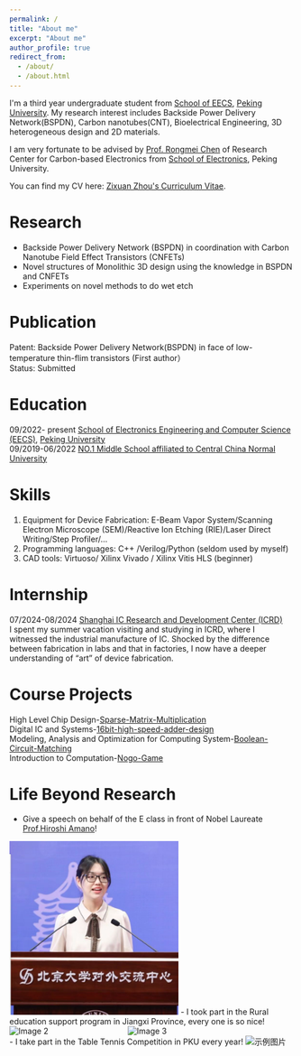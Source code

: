 ```yaml
---
permalink: /
title: "About me"
excerpt: "About me"
author_profile: true
redirect_from: 
  - /about/
  - /about.html
---
```


I'm a third year undergraduate student from [School of EECS](https://eecs.pku.edu.cn/), [Peking University](https://www.pku.edu.cn/). My research interest includes Backside Power Delivery Network(BSPDN), Carbon nanotubes(CNT), Bioelectrical Engineering, 3D heterogeneous design and 2D materials.

I am very fortunate to be advised by [Prof. Rongmei Chen](https://crm-prcc.github.io/) of Research Center for Carbon-based Electronics from [School of Electronics](https://ele.pku.edu.cn/), Peking University. 

You can find my CV here: [Zixuan Zhou's Curriculum Vitae](../assets/Curriculum_Vitae.pdf).

Research
======
- Backside Power Delivery Network (BSPDN) in coordination with Carbon Nanotube Field Effect Transistors (CNFETs)  
- Novel structures of Monolithic 3D design using the knowledge in BSPDN and CNFETs 
- Experiments on novel methods to do wet etch

Publication
======
Patent: Backside Power Delivery Network(BSPDN) in face of low-temperature thin-flim transistors (First author）  
Status: Submitted

Education
======
09/2022- present [School of Electronics Engineering and Computer Science (EECS)](https://eecs.pku.edu.cn/), [Peking University](https://www.pku.edu.cn/)  
09/2019-06/2022 [NO.1 Middle School affiliated to Central China Normal University](https://www.hzsdyfz.com.cn/)

Skills
======
1. Equipment for Device Fabrication: E-Beam Vapor System/Scanning Electron Microscope (SEM)/Reactive Ion Etching (RIE)/Laser Direct Writing/Step Profiler/…
1. Programming languages: C++ /Verilog/Python (seldom used by myself)
1. CAD tools: Virtuoso/ Xilinx Vivado / Xilinx Vitis HLS (beginner)

Internship
======
07/2024-08/2024 [Shanghai IC Research and Development Center (ICRD)](https://www.icrd.com.cn/index.aspx)  
I spent my summer vacation visiting and studying in ICRD, where I witnessed the industrial manufacture of IC. Shocked by the difference between fabrication in labs and that in factories, I now have a deeper understanding of “art” of device fabrication.

Course Projects
======
High Level Chip Design-[Sparse-Matrix-Multiplication](https://github.com/Zixuan-Haily-Zhou/Sparse-Matrix-Multiplication)   
Digital IC and Systems-[16bit-high-speed-adder-design](https://github.com/Zixuan-Haily-Zhou/16bit-high-speed-adder-design)  
Modeling, Analysis and Optimization for Computing System-[Boolean-Circuit-Matching](https://github.com/Zixuan-Haily-Zhou/Boolean-Circuit-Matching-SAT-/tree/main)  
Introduction to Computation-[Nogo-Game](https://github.com/Zixuan-Haily-Zhou/Nogo-Game)  

Life Beyond Research 
=====
- Give a speech on behalf of the E class in front of Nobel Laureate [Prof.Hiroshi Amano](https://en.wikipedia.org/wiki/Hiroshi_Amano)! 
<img src="../images/profile.png" alt="示例图片" width="300">
- I took part in the Rural education support program in Jiangxi Province, every one is so nice!
<div style="display: flex;">
    <img src="../images/class4.png" alt="Image 2" width="200" style="margin-right: 10px;">
    <img src="../images/class3.png" alt="Image 3" width="250">
</div>
- I take part in the Table Tennis Competition in PKU every year!
<img src="../images/table-tennis.png" alt="示例图片" width="300">
  
<!--Create content & metadata
------
For site content, there is one markdown file for each type of content, which are stored in directories like _publications, _talks, _posts, _teaching, or _pages. For example, each talk is a markdown file in the [_talks directory](https://github.com/academicpages/academicpages.github.io/tree/master/_talks). At the top of each markdown file is structured data in YAML about the talk, which the theme will parse to do lots of cool stuff. The same structured data about a talk is used to generate the list of talks on the [Talks page](https://academicpages.github.io/talks), each [individual page](https://academicpages.github.io/talks/2012-03-01-talk-1) for specific talks, the talks section for the [CV page](https://academicpages.github.io/cv), and the [map of places you've given a talk](https://academicpages.github.io/talkmap.html) (if you run this [python file](https://github.com/academicpages/academicpages.github.io/blob/master/talkmap.py) or [Jupyter notebook](https://github.com/academicpages/academicpages.github.io/blob/master/talkmap.ipynb), which creates the HTML for the map based on the contents of the _talks directory).

**Markdown generator**

The repository includes [a set of Jupyter notebooks](https://github.com/academicpages/academicpages.github.io/tree/master/markdown_generator
) that converts a CSV containing structured data about talks or presentations into individual markdown files that will be properly formatted for the Academic Pages template. The sample CSVs in that directory are the ones I used to create my own personal website at stuartgeiger.com. My usual workflow is that I keep a spreadsheet of my publications and talks, then run the code in these notebooks to generate the markdown files, then commit and push them to the GitHub repository.

How to edit your site's GitHub repository
------
Many people use a git client to create files on their local computer and then push them to GitHub's servers. If you are not familiar with git, you can directly edit these configuration and markdown files directly in the github.com interface. Navigate to a file (like [this one](https://github.com/academicpages/academicpages.github.io/blob/master/_talks/2012-03-01-talk-1.md) and click the pencil icon in the top right of the content preview (to the right of the "Raw | Blame | History" buttons). You can delete a file by clicking the trashcan icon to the right of the pencil icon. You can also create new files or upload files by navigating to a directory and clicking the "Create new file" or "Upload files" buttons. 

Example: editing a markdown file for a talk
![Editing a markdown file for a talk](/images/editing-talk.png)

For more info
------
More info about configuring Academic Pages can be found in [the guide](https://academicpages.github.io/markdown/), the [growing wiki](https://github.com/academicpages/academicpages.github.io/wiki), and you can always [ask a question on GitHub](https://github.com/academicpages/academicpages.github.io/discussions). The [guides for the Minimal Mistakes theme](https://mmistakes.github.io/minimal-mistakes/docs/configuration/) (which this theme was forked from) might also be helpful.-->
